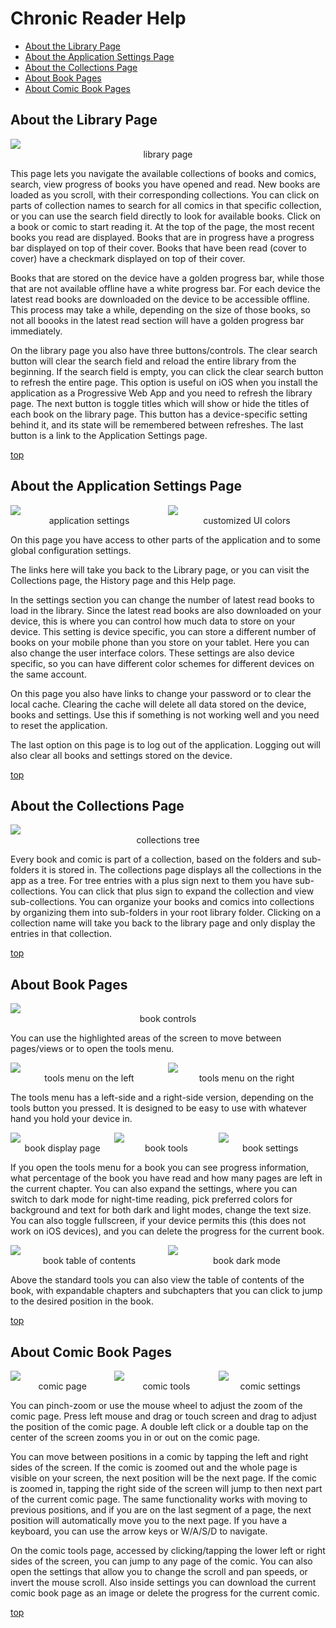 <style>
    p.images {
        display: grid;
    }
    p.images span {
        text-align: center;
    }
</style>

# Chronic Reader Help

- [About the Library Page](#about-the-library-page)
- [About the Application Settings Page](#about-the-application-settings-page)
- [About the Collections Page](#about-the-collections-page)
- [About Book Pages](#about-book-pages)
- [About Comic Book Pages](#about-comic-book-pages)

## About the Library Page

<p class="images" style="grid-template-columns: 1fr;"><img src="library.png" /><span>library page</span></p>

This page lets you navigate the available collections of books and comics, search, view progress of books you have opened and read. New books are loaded as you scroll, with their corresponding collections. You can click on parts of collection names to search for all comics in that specific collection, or you can use the search field directly to look for available books. Click on a book or comic to start reading it. At the top of the page, the most recent books you read are displayed. Books that are in progress have a progress bar displayed on top of their cover. Books that have been read (cover to cover) have a checkmark displayed on top of their cover.

Books that are stored on the device have a golden progress bar, while those that are not available offline have a white progress bar. For each device the latest read books are downloaded on the device to be accessible offline. This process may take a while, depending on the size of those books, so not all boooks in the latest read section will have a golden progress bar immediately.

On the library page you also have three buttons/controls. The clear search button will clear the search field and reload the entire library from the beginning. If the search field is empty, you can click the clear search button to refresh the entire page. This option is useful on iOS when you install the application as a Progressive Web App and you need to refresh the library page. The next button is toggle titles which will show or hide the titles of each book on the library page. This button has a device-specific setting behind it, and its state will be remembered between refreshes. The last button is a link to the Application Settings page.

[top](#chronic-reader-help)

## About the Application Settings Page

<p class="images" style="grid-template-columns: 1fr 1fr;"><img src="application_settings.png" /><img src="other_colors.png"/><span>application settings</span><span>customized UI colors</span></p>

On this page you have access to other parts of the application and to some global configuration settings.

The links here will take you back to the Library page, or you can visit the Collections page, the History page and this Help page.

In the settings section you can change the number of latest read books to load in the library. Since the latest read books are also downloaded on your device, this is where you can control how much data to store on your device. This setting is device specific, you can store a different number of books on your mobile phone than you store on your tablet. Here you can also change the user interface colors. These settings are also device specific, so you can have different color schemes for different devices on the same account.

On this page you also have links to change your password or to clear the local cache. Clearing the cache will delete all data stored on the device, books and settings. Use this if something is not working well and you need to reset the application.

The last option on this page is to log out of the application. Logging out will also clear all books and settings stored on the device.

[top](#chronic-reader-help)

## About the Collections Page

<p class="images" style="grid-template-columns: auto;"><img src="collection_tree.png" /><span>collections tree</span></p>

Every book and comic is part of a collection, based on the folders and sub-folders it is stored in. The collections page displays all the collections in the app as a tree. For tree entries with a plus sign next to them you have sub-collections. You can click that plus sign to expand the collection and view sub-collections. You can organize your books and comics into collections by organizing them into sub-folders in your root library folder. Clicking on a collection name will take you back to the library page and only display the entries in that collection.

[top](#chronic-reader-help)

## About Book Pages

<p class="images" style="grid-template-columns: auto;"><img src="book_controls.png" /><span>book controls</span></p>

You can use the highlighted areas of the screen to move between pages/views or to open the tools menu.

<p class="images" style="grid-template-columns: 50% 50%;"><img src="book_tools.png"/><img src="comic_tools.png"/><span>tools menu on the left</span><span>tools menu on the right</span></p>

The tools menu has a left-side and a right-side version, depending on the tools button you pressed. It is designed to be easy to use with whatever hand you hold your device in.

<p class="images" style="grid-template-columns: 33% 33% 33%;"><img src="book_page.png"/><img src="book_tools.png"/><img src="book_settings.png"/><span>book display page</span><span>book tools</span><span>book settings</span></p>

If you open the tools menu for a book you can see progress information, what percentage of the book you have read and how many pages are left in the current chapter. You can also expand the settings, where you can switch to dark mode for night-time reading, pick preferred colors for background and text for both dark and light modes, change the text size. You can also toggle fullscreen, if your device permits this (this does not work on iOS devices), and you can delete the progress for the current book.

<p class="images" style="grid-template-columns: 50% 50%;"><img src="book_toc.png"/><img src="book_dark_mode.png"/><span>book table of contents</span><span>book dark mode</span></p>

Above the standard tools you can also view the table of contents of the book, with expandable chapters and subchapters that you can click to jump to the desired position in the book.

[top](#chronic-reader-help)

## About Comic Book Pages

<p class="images" style="grid-template-columns: 33% 33% 33%;"><img src="comic_page.png" /><img src="comic_tools.png" /><img src="comic_settings.png" /><span>comic page</span><span>comic tools</span><span>comic settings</span></p>

You can pinch-zoom or use the mouse wheel to adjust the zoom of the comic page. Press left mouse and drag or touch screen and drag to adjust the position of the comic page. A double left click or a double tap on the center of the screen zooms you in or out on the comic page.

You can move between positions in a comic by tapping the left and right sides of the screen. If the comic is zoomed out and the whole page is visible on your screen, the next position will be the next page. If the comic is zoomed in, tapping the right side of the screen will jump to then next part of the current comic page. The same functionality works with moving to previous positions, and if you are on the last segment of a page, the next position will automatically move you to the next page. If you have a keyboard, you can use the arrow keys or W/A/S/D to navigate.

On the comic tools page, accessed by clicking/tapping the lower left or right sides of the screen, you can jump to any page of the comic. You can also open the settings that allow you to change the scroll and pan speeds, or invert the mouse scroll. Also inside settings you can download the current comic book page as an image or delete the progress for the current comic.

[top](#chronic-reader-help)